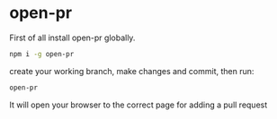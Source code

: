 # open-pr

First of all install open-pr globally.

```sh
npm i -g open-pr
```

create your working branch, make changes and commit, then run:

```sh
open-pr
```

It will open your browser to the correct page for adding a pull request
